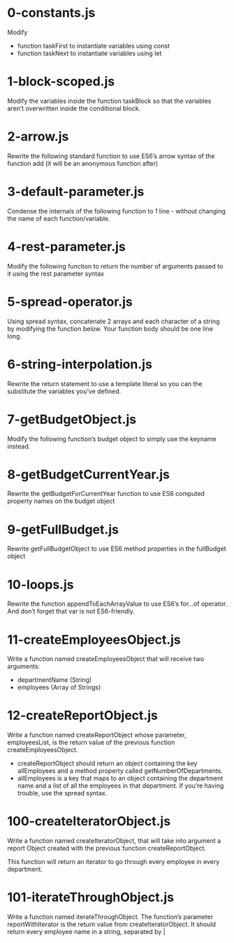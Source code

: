 # 0-constants.js
Modify
- function taskFirst to instantiate variables using const
- function taskNext to instantiate variables using let

# 1-block-scoped.js
Modify the variables inside the function taskBlock so that the variables aren’t overwritten inside the conditional block.

# 2-arrow.js
Rewrite the following standard function to use ES6’s arrow syntax of the function add (it will be an anonymous function after)

# 3-default-parameter.js
Condense the internals of the following function to 1 line - without changing the name of each function/variable.

# 4-rest-parameter.js
Modify the following function to return the number of arguments passed to it using the rest parameter syntax

# 5-spread-operator.js
Using spread syntax, concatenate 2 arrays and each character of a string by modifying the function below. Your function body should be one line long.

# 6-string-interpolation.js
Rewrite the return statement to use a template literal so you can the substitute the variables you’ve defined.

# 7-getBudgetObject.js
Modify the following function’s budget object to simply use the keyname instead.

# 8-getBudgetCurrentYear.js
Rewrite the getBudgetForCurrentYear function to use ES6 computed property names on the budget object

# 9-getFullBudget.js
Rewrite getFullBudgetObject to use ES6 method properties in the fullBudget object

# 10-loops.js
Rewrite the function appendToEachArrayValue to use ES6’s for...of operator. And don’t forget that var is not ES6-friendly.

# 11-createEmployeesObject.js
Write a function named createEmployeesObject that will receive two arguments:
- departmentName (String)
- employees (Array of Strings)

# 12-createReportObject.js
Write a function named createReportObject whose parameter, employeesList, is the return value of the previous function createEmployeesObject.
- createReportObject should return an object containing the key allEmployees and a method property called getNumberOfDepartments.
- allEmployees is a key that maps to an object containing the department name and a list of all the employees in that department. If you’re having trouble, use the spread syntax.

# 100-createIteratorObject.js
Write a function named createIteratorObject, that will take into argument a report Object created with the previous function createReportObject.

This function will return an iterator to go through every employee in every department.

# 101-iterateThroughObject.js
Write a function named iterateThroughObject. The function’s parameter reportWithIterator is the return value from createIteratorObject. It should return every employee name in a string, separated by |
